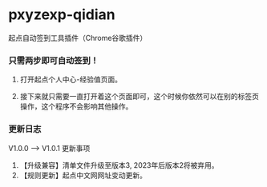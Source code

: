 # pxyzexp-qidian
起点自动签到工具插件（Chrome谷歌插件）

### 只需两步即可自动签到！

1. 打开起点个人中心-经验值页面。

2. 接下来就只需要一直打开着这个页面即可，这个时候你依然可以在别的标签页操作，这个程序不会影响其他操作。

### 更新日志

V1.0.0 ——> V1.0.1 更新事项

1. 【升级兼容】清单文件升级至版本3, 2023年后版本2将被弃用。
2. 【规则更新】起点中文网网址变动更新。